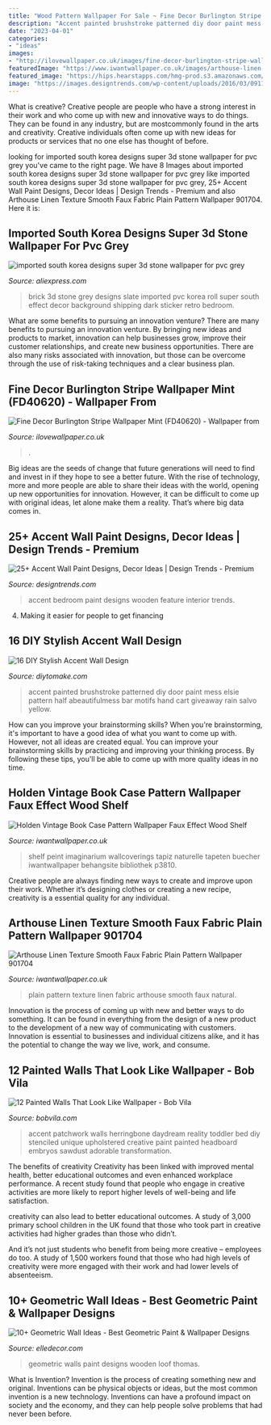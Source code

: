 ```yaml
---
title: "Wood Pattern Wallpaper For Sale ~ Fine Decor Burlington Stripe Wallpaper Mint (fd40620)"
description: "Accent painted brushstroke patterned diy door paint mess elsie pattern half abeautifulmess bar motifs hand cart giveaway rain salvo yellow"
date: "2023-04-01"
categories:
- "ideas"
images:
- "http://ilovewallpaper.co.uk/images/fine-decor-burlington-stripe-wallpaper-mint-fd40620-p2245-3249_image.jpg"
featuredImage: "https://www.iwantwallpaper.co.uk/images/arthouse-linen-texture-smooth-faux-fabric-plain-pattern-wallpaper-901704-p5841-15843_image.jpg"
featured_image: "https://hips.hearstapps.com/hmg-prod.s3.amazonaws.com/images/geometric-walls-2-1548697849.jpg?crop=0.940xw:0.941xh;0,0&amp;resize=480:*"
image: "https://images.designtrends.com/wp-content/uploads/2016/03/09110101/Bedroom-with-wooden-accent-wall-design.jpeg"
---
```



What is creative?
Creative people are people who have a strong interest in their work and who come up with new and innovative ways to do things. They can be found in any industry, but are mostcommonly found in the arts and creativity. Creative individuals often come up with new ideas for products or services that no one else has thought of before.

	

		
looking for imported south korea designs super 3d stone wallpaper for pvc grey you've came to the right page. We have 8 Images about imported south korea designs super 3d stone wallpaper for pvc grey like imported south korea designs super 3d stone wallpaper for pvc grey, 25+ Accent Wall Paint Designs, Decor Ideas | Design Trends - Premium and also Arthouse Linen Texture Smooth Faux Fabric Plain Pattern Wallpaper 901704. Here it is:
		
    
## Imported South Korea Designs Super 3d Stone Wallpaper For Pvc Grey

<img loading=lazy src="https://ae01.alicdn.com/kf/HTB1gHOgLVXXXXXtXXXXq6xXFXXXV/imported-south-korea-designs-super-3d-stone-wallpaper-for-pvc-grey-brick-wallpaper-roll-by-free.jpg" onerror="this.onerror=null;this.src='https://tse4.mm.bing.net/th?id=OIP.wPLiu5iozHySH9i8BGTaMQHaHc&amp;pid=15.1';" alt="imported south korea designs super 3d stone wallpaper for pvc grey">

_Source: aliexpress.com_

>brick 3d stone grey designs slate imported pvc korea roll super south effect decor background shipping dark sticker retro bedroom. 

	

What are some benefits to pursuing an innovation venture?
There are many benefits to pursuing an innovation venture. By bringing new ideas and products to market, innovation can help businesses grow, improve their customer relationships, and create new business opportunities. There are also many risks associated with innovation, but those can be overcome through the use of risk-taking techniques and a clear business plan.

    
## Fine Decor Burlington Stripe Wallpaper Mint (FD40620) - Wallpaper From

<img loading=lazy src="http://ilovewallpaper.co.uk/images/fine-decor-burlington-stripe-wallpaper-mint-fd40620-p2245-3249_image.jpg" onerror="this.onerror=null;this.src='https://tse4.mm.bing.net/th?id=OIP.SUBnOAg5YB_VZaDw4EVsNAHaHa&amp;pid=15.1';" alt="Fine Decor Burlington Stripe Wallpaper Mint (FD40620) - Wallpaper from">

_Source: ilovewallpaper.co.uk_

>. 

	

Big ideas are the seeds of change that future generations will need to find and invest in if they hope to see a better future. With the rise of technology, more and more people are able to share their ideas with the world, opening up new opportunities for innovation. However, it can be difficult to come up with original ideas, let alone make them a reality. That’s where big data comes in.

    
## 25+ Accent Wall Paint Designs, Decor Ideas | Design Trends - Premium

<img loading=lazy src="https://images.designtrends.com/wp-content/uploads/2016/03/09110101/Bedroom-with-wooden-accent-wall-design.jpeg" onerror="this.onerror=null;this.src='https://tse3.mm.bing.net/th?id=OIP.EUWSUa_TrvcNGdSGtrDcfgHaE8&amp;pid=15.1';" alt="25+ Accent Wall Paint Designs, Decor Ideas | Design Trends - Premium">

_Source: designtrends.com_

>accent bedroom paint designs wooden feature interior trends. 

	

4. Making it easier for people to get financing 

    
## 16 DIY Stylish Accent Wall Design

<img loading=lazy src="https://www.diytomake.com/wp-content/uploads/2015/10/Patterned-Wall-DIY.jpg" onerror="this.onerror=null;this.src='https://tse1.mm.bing.net/th?id=OIP.RgujDwbATTlOnWkI9Hc5JAHaLH&amp;pid=15.1';" alt="16 DIY Stylish Accent Wall Design">

_Source: diytomake.com_

>accent painted brushstroke patterned diy door paint mess elsie pattern half abeautifulmess bar motifs hand cart giveaway rain salvo yellow. 

	

How can you improve your brainstorming skills?
When you're brainstorming, it's important to have a good idea of what you want to come up with. However, not all ideas are created equal. You can improve your brainstorming skills by practicing and improving your thinking process. By following these tips, you'll be able to come up with more quality ideas in no time.

    
## Holden Vintage Book Case Pattern Wallpaper Faux Effect Wood Shelf

<img loading=lazy src="https://www.iwantwallpaper.co.uk/images/holden-decor-holden-vintage-book-case-pattern-natural-wallpaper-faux-effect-wood-shelf-library-p3810-9392_image.jpg" onerror="this.onerror=null;this.src='https://tse4.mm.bing.net/th?id=OIP.Q-8rf7xMcGiotCb0s8d0RwHaHa&amp;pid=15.1';" alt="Holden Vintage Book Case Pattern Wallpaper Faux Effect Wood Shelf">

_Source: iwantwallpaper.co.uk_

>shelf peint imaginarium wallcoverings tapiz naturelle tapeten buecher iwantwallpaper behangsite bibliothek p3810. 

	

Creative people are always finding new ways to create and improve upon their work. Whether it’s designing clothes or creating a new recipe, creativity is a essential quality for any individual.

    
## Arthouse Linen Texture Smooth Faux Fabric Plain Pattern Wallpaper 901704

<img loading=lazy src="https://www.iwantwallpaper.co.uk/images/arthouse-linen-texture-smooth-faux-fabric-plain-pattern-wallpaper-901704-p5841-15843_image.jpg" onerror="this.onerror=null;this.src='https://tse3.mm.bing.net/th?id=OIP.DnPPR3LpipBn_R84gEuguwHaHa&amp;pid=15.1';" alt="Arthouse Linen Texture Smooth Faux Fabric Plain Pattern Wallpaper 901704">

_Source: iwantwallpaper.co.uk_

>plain pattern texture linen fabric arthouse smooth faux natural. 

	

Innovation is the process of coming up with new and better ways to do something. It can be found in everything from the design of a new product to the development of a new way of communicating with customers. Innovation is essential to businesses and individual citizens alike, and it has the potential to change the way we live, work, and consume.

    
## 12 Painted Walls That Look Like Wallpaper - Bob Vila

<img loading=lazy src="https://s3-production.bobvila.com/slides/35668/original/patchwork_wall_paint.jpg?1580424934" onerror="this.onerror=null;this.src='https://tse3.mm.bing.net/th?id=OIP.sFHzHbxhWN7dw_2KtB819AHaJ4&amp;pid=15.1';" alt="12 Painted Walls That Look Like Wallpaper - Bob Vila">

_Source: bobvila.com_

>accent patchwork walls herringbone daydream reality toddler bed diy stenciled unique upholstered creative paint painted headboard embryos sawdust adorable transformation. 

	

The benefits of creativity
Creativity has been linked with improved mental health, better educational outcomes and even enhanced workplace performance.
A recent study found that people who engage in creative activities are more likely to report higher levels of well-being and life satisfaction.

 creativity can also lead to better educational outcomes. A study of 3,000 primary school children in the UK found that those who took part in creative activities had higher grades than those who didn’t.

And it’s not just students who benefit from being more creative – employees do too. A study of 1,500 workers found that those who had high levels of creativity were more engaged with their work and had lower levels of absenteeism.

    
## 10+ Geometric Wall Ideas - Best Geometric Paint &amp; Wallpaper Designs

<img loading=lazy src="https://hips.hearstapps.com/hmg-prod.s3.amazonaws.com/images/geometric-walls-2-1548697849.jpg?crop=0.940xw:0.941xh;0,0&amp;resize=480:*" onerror="this.onerror=null;this.src='https://tse4.mm.bing.net/th?id=OIP.blbRlkpIn-61OAPKZ_eOWAHaLH&amp;pid=15.1';" alt="10+ Geometric Wall Ideas - Best Geometric Paint &amp; Wallpaper Designs">

_Source: elledecor.com_

>geometric walls paint designs wooden loof thomas. 

	

What is Invention?
Invention is the process of creating something new and original. Inventions can be physical objects or ideas, but the most common invention is a new technology. Inventions can have a profound impact on society and the economy, and they can help people solve problems that had never been before.

